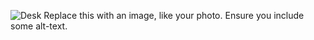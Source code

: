 ![Desk](https://user-images.githubusercontent.com/87060717/130447940-0d06c899-2467-4dde-a833-bc85bb665292.png)
Replace this with an image, like your photo. Ensure you include some alt-text.
